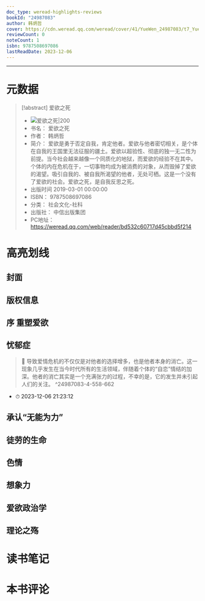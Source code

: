 ```yaml
---
doc_type: weread-highlights-reviews
bookId: "24987083"
author: 韩炳哲
cover: https://cdn.weread.qq.com/weread/cover/41/YueWen_24987083/t7_YueWen_24987083.jpg
reviewCount: 0
noteCount: 1
isbn: 9787508697086
lastReadDate: 2023-12-06
---
```


---
# 元数据
> [!abstract] 爱欲之死
> - ![ 爱欲之死|200](https://cdn.weread.qq.com/weread/cover/41/YueWen_24987083/t7_YueWen_24987083.jpg)
> - 书名： 爱欲之死
> - 作者： 韩炳哲
> - 简介： 爱欲是勇于否定自我，肯定他者。爱欲与他者密切相关，是个体在自我的王国里无法征服的疆土。爱欲以超验性、彻底的独一无二性为前提。当今社会越来越像一个同质化的地狱，而爱欲的经验不在其中。个体的内在危机在于，一切事物均成为被消费的对象，从而毁掉了爱欲的渴望。吸引自我的、被自我所渴望的他者，无处可栖。这是一个没有了爱欲的社会。爱欲之死，是自我反思之死。
> - 出版时间 2019-03-01 00:00:00
> - ISBN： 9787508697086
> - 分类： 社会文化-社科
> - 出版社： 中信出版集团
> - PC地址：https://weread.qq.com/web/reader/bd532c60717d45cbbd5f214

# 高亮划线

## 封面

## 版权信息

## 序 重塑爱欲

## 忧郁症

> 📌 导致爱情危机的不仅仅是对他者的选择增多，也是他者本身的消亡。这一现象几乎发生在当今时代所有的生活领域，伴随着个体的“自恋”情结的加深。他者的消亡其实是一个充满张力的过程，不幸的是，它的发生并未引起人们的关注。 ^24987083-4-558-662
- ⏱ 2023-12-06 21:23:12 
## 承认“无能为力”

## 徒劳的生命

## 色情

## 想象力

## 爱欲政治学

## 理论之殇

# 读书笔记

# 本书评论
